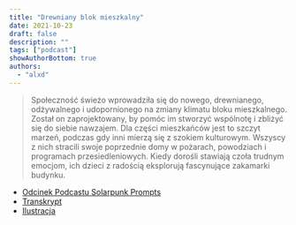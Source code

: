 ```yaml
---
title: "Drewniany blok mieszkalny"
date: 2021-10-23
draft: false
description: ""
tags: ["podcast"]
showAuthorBottom: true
authors:
  - "alxd"
---
```


> Społeczność świeżo wprowadziła się do nowego, drewnianego, odżywalnego i udopornionego na zmiany klimatu bloku mieszkalnego. Został on zaprojektowany, by pomóc im stworzyć wspólnotę i zbliżyć się do siebie nawzajem. Dla części mieszkańców jest to szczyt marzeń, podczas gdy inni mierzą się z szokiem kulturowym. Wszyscy z nich stracili swoje poprzednie domy w pożarach, powodziach i programach przesiedleniowych. Kiedy dorośli stawiają czoła trudnym emocjom, ich dzieci z radością eksplorują fascynujące zakamarki budynku.

- [Odcinek Podcastu Solarpunk Prompts](https://podcast.tomasino.org/@SolarpunkPrompts/episodes/the-tower)
- [Transkrypt](https://wiki.tomasino.org/writing/Solarpunk-Prompts---The-Tower)
- [Ilustracja](/art/the-lemonaut-tower/)